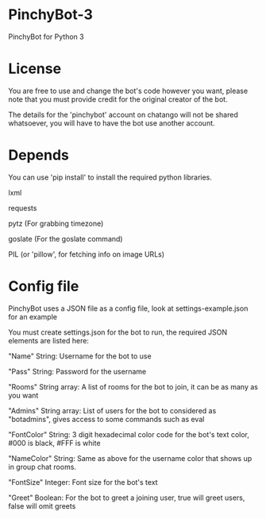 # PinchyBot-3
PinchyBot for Python 3

# License
You are free to use and change the bot's code however you want, please note that you must provide credit for the original creator of the bot.

The details for the 'pinchybot' account on chatango will not be shared whatsoever, you will have to have the bot use another account.

# Depends
You can use 'pip install' to install the required python libraries.

lxml

requests

pytz (For grabbing timezone)

goslate (For the goslate command)

PIL (or 'pillow', for fetching info on image URLs)

# Config file
PinchyBot uses a JSON file as a config file, look at settings-example.json for an example

You must create settings.json for the bot to run, the required JSON elements are listed here:

"Name" String: Username for the bot to use

"Pass" String: Password for the username

"Rooms" String array: A list of rooms for the bot to join, it can be as many as you want

"Admins" String array: List of users for the bot to considered as "botadmins", gives access to some commands such as eval

"FontColor" String: 3 digit hexadecimal color code for the bot's text color, #000 is black, #FFF is white

"NameColor" String: Same as above for the username color that shows up in group chat rooms.

"FontSize" Integer: Font size for the bot's text

"Greet" Boolean: For the bot to greet a joining user, true will greet users, false will omit greets
